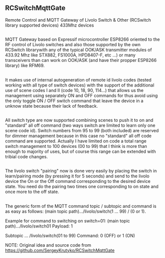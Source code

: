 ## RCSwitchMqttGate
Remote Control and MQTT Gateway of Livolo Switch & Other (RCSwitch library supported devices) 433Mhz devices
##
MQTT Gateway based on Expressif microcontroller ESP8266 oriented to the RF control of Livolo switches and also those supported by the own RCSwitch librarywith any of the typical OOK/ASK transmitter modules of 433.92 Mhz like STX882, FS1000A, HPD8407-F, etc ...) or many transceivers than can work on OOK/ASK (and have their propper ESP8266 library) like RFM69.
##
It makes use of internal autogeneration of remote id livolo codes (tested working with all type of switch devices) with the support of the additional use of scene codes I and II (code 10, 18, 90, 114...) that allows us the management using separately ON and OFF commands for thus avoid using the only toggle ON / OFF switch command that leave the device in a unknow state because their lack of feedback.
##
All switch type are now supported combining scenes to push it to on and "standard" all off command (two ways switch are limited to learn only one scene code id).
Switch numbers from 95 to 99 (both included) are reserved for dimmer management because in this case no "standard" all off code command are supported.
Actually I have limited on code a total range switch management to 100 devices (00 to 99) that I think is more than enough to majority of uses, but of course this range can be extended with tribial code changes.
##
The livolo switch "pairing" now is done very easily by placing the switch in learn/pairing mode (by pressing it for 5 seconds) and send to the livolo device the On or the Off command corresponding to the desired device state.
You need do the pairing two times one corresponding to on state and once more to the off state.
##

The generic form of the MQTT command topic / subtopic and command is as easy as follows:
(main topic path).../livolo/switch(1 ... 99) / (0 or 1).

Example for command to switching on switch=01:
(main topic path).../livolo/switch01
Payload: 1

Subtopic ... /livolo/switch(01 to 99)
Command: 0 (OFF) or 1 (ON)

NOTE: Original idea and source code from https://github.com/SergeyKrutyko/RCSwitchMqttGate
